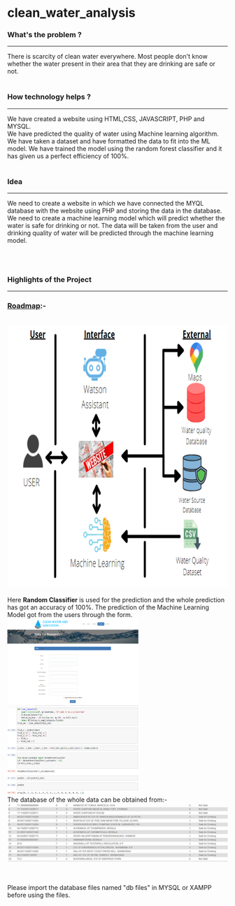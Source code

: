 # clean_water_analysis

<h3>What's the problem ?</h3><hr>
There is scarcity of clean water everywhere. Most people don't know whether the water present in their area that they are drinking are safe or not.
<br><br>
<h3>How technology helps ?</h3><hr>
We have created a website using HTML,CSS, JAVASCRIPT, PHP and MYSQL. <br> 
We have predicted the quality of water using Machine learning algorithm. We have taken a dataset and have formatted the data to fit into the ML model. We have trained the model using the random forest classifier and it has given us a perfect efficiency of 100%.<br><br>
<h3>Idea</h3><hr>
We need to create a website in which we have connected the MYQL database with the website using PHP and storing the data in the database. We need to create a machine learning model which will predict whether the water is safe for drinking or not. The data will be taken from the user and drinking quality of water will be predicted through the machine learning model.

<br><br>
<h3>Highlights of the Project</h3><hr>
<h3><u> Roadmap</u>:-</h3><br>
<img src="/clean_water/images/roadmap.PNG" height=600 width=800>
<br><br>
Here <b>Random Classifier</b> is used for the prediction and the whole prediction has got an accuracy of 100%. The prediction of the Machine Learning Model got from the users through the form.<br>
<img src="/clean_water/images/form.PNG" height=200 width=300>
<img src="/clean_water/images/ML Pred1.PNG" height=200 width=300><br>
The database of the whole data can be obtained from:- 
<br>
<img src="/clean_water/images/database.PNG">

<br><br>
Please import the database files named "db files" in MYSQL or XAMPP before using the files.  


